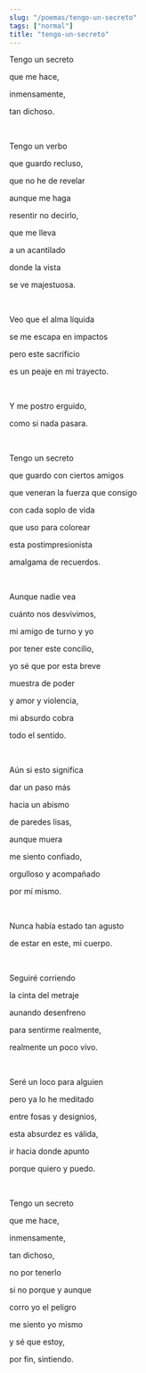 ```yaml
---
slug: "/poemas/tengo-un-secreto"
tags: ["normal"]
title: "tengo-un-secreto"
---
```

Tengo un secreto

que me hace,

inmensamente,

tan dichoso.

&nbsp;

Tengo un verbo

que guardo recluso,

que no he de revelar

aunque me haga

resentir no decirlo,

que me lleva

a un acantilado

donde la vista

se ve majestuosa.

&nbsp;

Veo que el alma líquida

se me escapa en impactos

pero este sacrificio

es un peaje en mi trayecto.

&nbsp;

Y me postro erguido,

como si nada pasara.

&nbsp;

Tengo un secreto

que guardo con ciertos amigos

que veneran la fuerza que consigo

con cada soplo de vida

que uso para colorear

esta postimpresionista

amalgama de recuerdos.

&nbsp;

Aunque nadie vea

cuánto nos desvivimos,

mi amigo de turno y yo

por tener este concilio,

yo sé que por esta breve

muestra de poder

y amor y violencia,

mi absurdo cobra

todo el sentido.

&nbsp;

Aún si esto significa

dar un paso más

hacia un abismo

de paredes lisas,

aunque muera

me siento confiado,

orgulloso y acompañado

por mí mismo.

&nbsp;

Nunca había estado tan agusto

de estar en este, mi cuerpo.

&nbsp;

Seguiré corriendo

la cinta del metraje

aunando desenfreno

para sentirme realmente,

realmente un poco vivo.

&nbsp;

Seré un loco para alguien

pero ya lo he meditado

entre fosas y designios,

esta absurdez es válida,

ir hacia donde apunto

porque quiero y puedo.

&nbsp;

Tengo un secreto

que me hace,

inmensamente,

tan dichoso,

no por tenerlo

si no porque y aunque

corro yo el peligro

me siento yo mismo

y sé que estoy,

por fin, sintiendo.